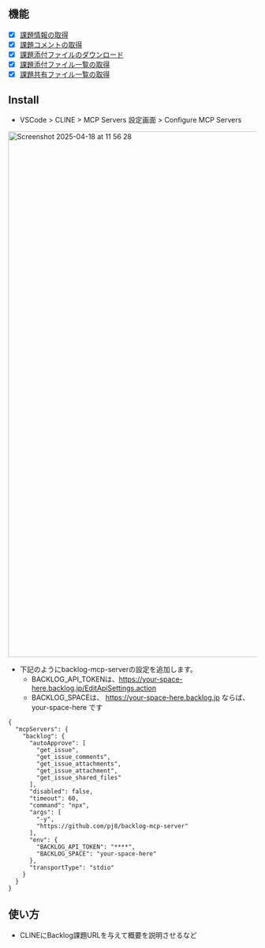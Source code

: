 ## 機能
- [x] [課題情報の取得](https://developer.nulab.com/ja/docs/backlog/api/2/get-issue/)
- [x] [課題コメントの取得](https://developer.nulab.com/ja/docs/backlog/api/2/get-comment-list/)
- [x] [課題添付ファイルのダウンロード](https://developer.nulab.com/ja/docs/backlog/api/2/get-issue-attachment/)
- [x] [課題添付ファイル一覧の取得](https://developer.nulab.com/ja/docs/backlog/api/2/get-list-of-issue-attachments/)
- [x] [課題共有ファイル一覧の取得](https://developer.nulab.com/ja/docs/backlog/api/2/get-list-of-linked-shared-files/)

## Install

- VSCode > CLINE > MCP Servers 設定画面 > Configure MCP Servers
<img width="1064" alt="Screenshot 2025-04-18 at 11 56 28" src="https://github.com/user-attachments/assets/783b72a0-ba0f-4769-8222-d5754d48573d" />

- 下記のようにbacklog-mcp-serverの設定を追加します。
  - BACKLOG_API_TOKENは、https://your-space-here.backlog.jp/EditApiSettings.action
  - BACKLOG_SPACEは、 https://your-space-here.backlog.jp ならば、your-space-here です

```jsonc
{
  "mcpServers": {
    "backlog": {
      "autoApprove": [
        "get_issue",
        "get_issue_comments",
        "get_issue_attachments",
        "get_issue_attachment",
        "get_issue_shared_files"
      ],
      "disabled": false,
      "timeout": 60,
      "command": "npx",
      "args": [
        "-y",
        "https://github.com/pj8/backlog-mcp-server"
      ],
      "env": {
        "BACKLOG_API_TOKEN": "****",
        "BACKLOG_SPACE": "your-space-here"
      },
      "transportType": "stdio"
    }
  }
}
```

## 使い方
- CLINEにBacklog課題URLを与えて概要を説明させるなど
